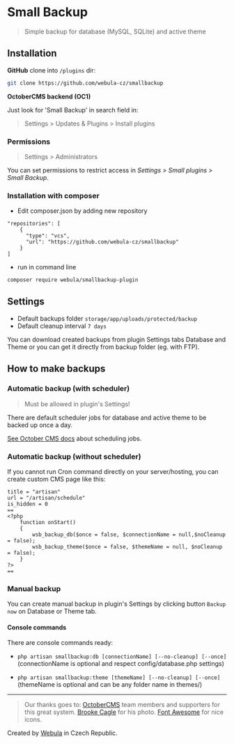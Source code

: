 # Small Backup
> Simple backup for database (MySQL, SQLite) and active theme


## Installation

**GitHub** clone into `/plugins` dir:

```sh
git clone https://github.com/webula-cz/smallbackup
```

**OctoberCMS backend (OC1)**

Just look for 'Small Backup' in search field in:
> Settings > Updates & Plugins > Install plugins

### Permissions

> Settings > Administrators

You can set permissions to restrict access in *Settings > Small plugins > Small Backup*.


### Installation with composer

* Edit composer.json by adding new repository
```
"repositories": [
    {
      "type": "vcs",
      "url": "https://github.com/webula-cz/smallbackup"
    }
]
```
* run in command line
```sh
composer require webula/smallbackup-plugin
```


## Settings

* Default backups folder `storage/app/uploads/protected/backup`
* Default cleanup interval `7 days`

You can download created backups from plugin Settings tabs Database and Theme or you can get it directly from backup folder (eg. with FTP).


## How to make backups

### Automatic backup (with scheduler)

>Must be allowed in plugin's Settings!

There are default scheduler jobs for database and active theme to be backed up once a day.

[See October CMS docs](https://docs.octobercms.com/1.x/setup/installation.html#review-configuration) about scheduling jobs.

### Automatic backup (without scheduler)

If you cannot run Cron command directly on your server/hosting, you can create custom CMS page like this:

```
title = "artisan"
url = "/artisan/schedule"
is_hidden = 0
==
<?php
    function onStart()
    {
        wsb_backup_db($once = false, $connectionName = null,$noCleanup = false);
        wsb_backup_theme($once = false, $themeName = null, $noCleanup = false);
    }
?>
==
```


### Manual backup

You can create manual backup in plugin's Settings by clicking button `Backup now` on Database or Theme tab.

#### Console commands

There are console commands ready:

* `php artisan smallbackup:db [connectionName] [--no-cleanup] [--once]` (connectionName is optional and respect config/database.php settings)

* `php artisan smallbackup:theme [themeName] [--no-cleanup] [--once]` (themeName is optional and can be any folder name in themes/)


----
> Our thanks goes to:
> [OctoberCMS](http://www.octobercms.com) team members and supporters for this great system.
> [Brooke Cagle](https://unsplash.com/@benjaminlehman) for his photo.
> [Font Awesome](http://fontawesome.io/icons/) for nice icons.

Created by [Webula](https://www.webula.cz) in Czech Republic.
